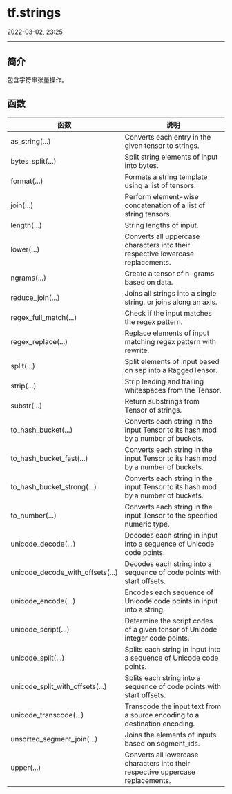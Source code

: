 # tf.strings

2022-03-02, 23:25
****

## 简介

包含字符串张量操作。

## 函数

|函数|说明|
|---|---|
|as_string(...)|Converts each entry in the given tensor to strings.|
|bytes_split(...)|Split string elements of input into bytes.|
|format(...)|Formats a string template using a list of tensors.|
|join(...)|Perform element-wise concatenation of a list of string tensors.|
|length(...)|String lengths of input.|
|lower(...)|Converts all uppercase characters into their respective lowercase replacements.|
|ngrams(...)|Create a tensor of n-grams based on data.|
|reduce_join(...)|Joins all strings into a single string, or joins along an axis.|
|regex_full_match(...)|Check if the input matches the regex pattern.|
|regex_replace(...)|Replace elements of input matching regex pattern with rewrite.|
|split(...)|Split elements of input based on sep into a RaggedTensor.|
|strip(...)|Strip leading and trailing whitespaces from the Tensor.|
|substr(...)|Return substrings from Tensor of strings.|
|to_hash_bucket(...)|Converts each string in the input Tensor to its hash mod by a number of buckets.|
|to_hash_bucket_fast(...)|Converts each string in the input Tensor to its hash mod by a number of buckets.|
|to_hash_bucket_strong(...)|Converts each string in the input Tensor to its hash mod by a number of buckets.|
|to_number(...)|Converts each string in the input Tensor to the specified numeric type.|
|unicode_decode(...)|Decodes each string in input into a sequence of Unicode code points.|
|unicode_decode_with_offsets(...)|Decodes each string into a sequence of code points with start offsets.|
|unicode_encode(...)|Encodes each sequence of Unicode code points in input into a string.|
|unicode_script(...)|Determine the script codes of a given tensor of Unicode integer code points.|
|unicode_split(...)|Splits each string in input into a sequence of Unicode code points.|
|unicode_split_with_offsets(...)|Splits each string into a sequence of code points with start offsets.|
|unicode_transcode(...)|Transcode the input text from a source encoding to a destination encoding.|
|unsorted_segment_join(...)|Joins the elements of inputs based on segment_ids.|
|upper(...)|Converts all lowercase characters into their respective uppercase replacements.|
